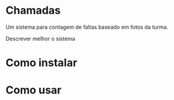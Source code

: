 # Chamadas

Um sistema para contagem de faltas baseado em fotos da turma.

Descrever melhor o sistema

# Como instalar

# Como usar
